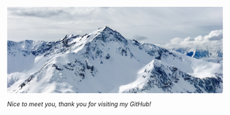 ![Header](222.jpg)

*Nice to meet you, thank you for visiting my GitHub!*

<p align="center">
  <asbasb>
</p>
